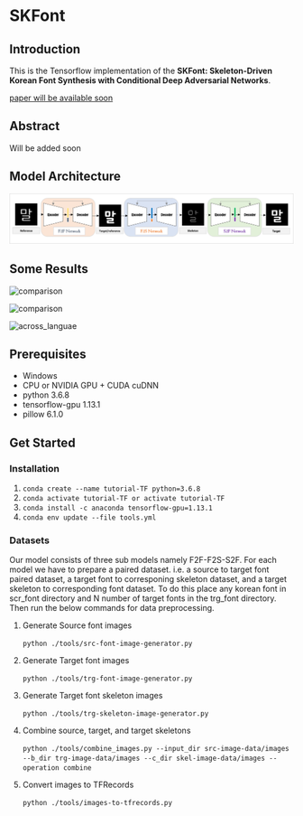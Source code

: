 # SKFont

## Introduction

This is the Tensorflow implementation of the **SKFont: Skeleton-Driven Korean Font Synthesis with Conditional Deep Adversarial Networks**.

[paper will be available soon](https://github.com/ammar-deep)

## Abstract
Will be added soon

## Model Architecture
![Architecture](imgs/architecture.png)

## Some Results

![comparison](imgs/comparison.png)

![comparison](imgs/comparison-cn.png)

![across_languae](imgs/across_language.png)

## Prerequisites

- Windows
- CPU or NVIDIA GPU + CUDA cuDNN
- python 3.6.8
- tensorflow-gpu 1.13.1
- pillow 6.1.0 

## Get Started

### Installation

1. ```conda create --name tutorial-TF python=3.6.8```
2. ```conda activate tutorial-TF or activate tutorial-TF```
3. ```conda install -c anaconda tensorflow-gpu=1.13.1```
4. ```conda env update --file tools.yml```

### Datasets
Our model consists of three sub models namely F2F-F2S-S2F. For each model we have to prepare a paired dataset. i.e. a source to target font paired dataset, a target font to corresponing skeleton dataset, and a target skeleton to corresponding font dataset. 
To do this place any korean font in scr_font directory and N number of target fonts in the trg_font directory. Then run the below commands for data preprocessing.

1. Generate Source font images

    ```python ./tools/src-font-image-generator.py```
2. Generate Target font images

    ```python ./tools/trg-font-image-generator.py```
3. Generate Target font skeleton images

    ```python ./tools/trg-skeleton-image-generator.py```
4. Combine source, target, and target skeletons

    ```python ./tools/combine_images.py --input_dir src-image-data/images --b_dir trg-image-data/images --c_dir skel-image-data/images --operation combine```
5. Convert images to TFRecords

    ```python ./tools/images-to-tfrecords.py```
